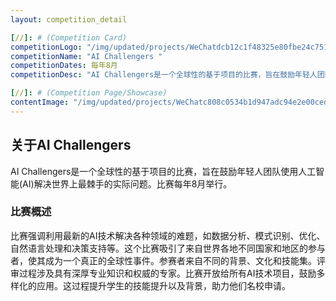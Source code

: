 ```yaml
---
layout: competition_detail

[//]: # (Competition Card)
competitionLogo: "/img/updated/projects/WeChatdcb12c1f48325e80fbe24c7513e0be3b.png"
competitionName: "AI Challengers "
competitionDates: 每年8月
competitionDesc: "AI Challengers是一个全球性的基于项目的比赛，旨在鼓励年轻人团队使用人工智能(AI)解决世界上最棘手的实际问题。 "

[//]: # (Competition Page/Showcase)
contentImage: "/img/updated/projects/WeChatc808c0534b1d947adc94e2e00ceda08c.png"
---
```


## 关于AI Challengers

AI Challengers是一个全球性的基于项目的比赛，旨在鼓励年轻人团队使用人工智能(AI)解决世界上最棘手的实际问题。比赛每年8月举行。

### 比赛概述

比赛强调利用最新的AI技术解决各种领域的难题，如数据分析、模式识别、优化、自然语言处理和决策支持等。这个比赛吸引了来自世界各地不同国家和地区的参与者，使其成为一个真正的全球性事件。参赛者来自不同的背景、文化和技能集。评审过程涉及具有深厚专业知识和权威的专家。比赛开放给所有AI技术项目，鼓励多样化的应用。这过程提升学生的技能提升以及背景，助力他们名校申请。
